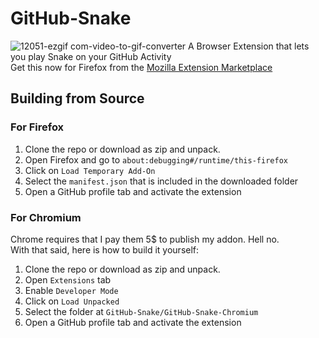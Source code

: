 # GitHub-Snake
![12051-ezgif com-video-to-gif-converter](https://github.com/user-attachments/assets/9b7b12f0-3aaa-4f8c-bde2-f935c91cfeaf)
A Browser Extension that lets you play Snake on your GitHub Activity    
Get this now for Firefox from the [Mozilla Extension Marketplace](https://addons.mozilla.org/en-US/firefox/addon/github-snake-game/)


## Building from Source
### For Firefox
1. Clone the repo or download as zip and unpack.
2. Open Firefox and go to `about:debugging#/runtime/this-firefox`
3. Click on `Load Temporary Add-On`
4. Select the `manifest.json` that is included in the downloaded folder
5. Open a GitHub profile tab and activate the extension


### For Chromium
Chrome requires that I pay them 5$ to publish my addon. Hell no.  
With that said, here is how to build it yourself:
1. Clone the repo or download as zip and unpack.
2. Open `Extensions` tab
3. Enable `Developer Mode`
4. Click on `Load Unpacked`
5. Select the folder at `GitHub-Snake/GitHub-Snake-Chromium`
6. Open a GitHub profile tab and activate the extension


